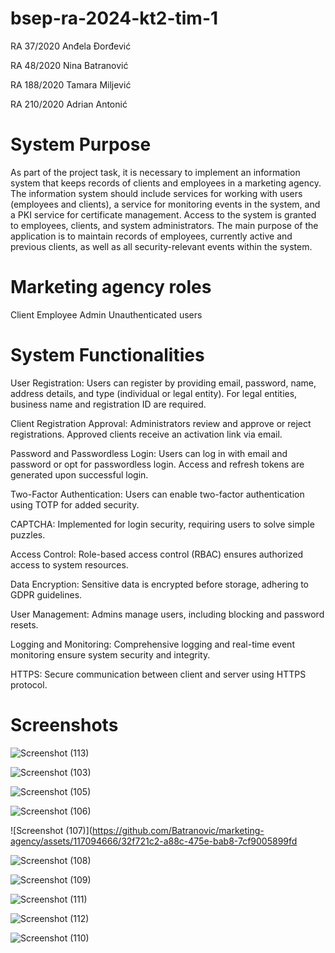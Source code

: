 # bsep-ra-2024-kt2-tim-1

RA 37/2020 Anđela Đorđević

RA 48/2020 Nina Batranović

RA 188/2020 Tamara Miljević

RA 210/2020 Adrian Antonić


# System Purpose

As part of the project task, it is necessary to implement an information system that keeps records of clients and employees in a marketing agency. The information system should include services for working with users (employees and clients), a service for monitoring events in the system, and a PKI service for certificate management. Access to the system is granted to employees, clients, and system administrators. The main purpose of the application is to maintain records of employees, currently active and previous clients, as well as all security-relevant events within the system.

# Marketing agency roles
Client
Employee
Admin
Unauthenticated users

# System Functionalities

User Registration: Users can register by providing email, password, name, address details, and type (individual or legal entity). For legal entities, business name and registration ID are required.

Client Registration Approval: Administrators review and approve or reject registrations. Approved clients receive an activation link via email.

Password and Passwordless Login: Users can log in with email and password or opt for passwordless login. Access and refresh tokens are generated upon successful login.

Two-Factor Authentication: Users can enable two-factor authentication using TOTP for added security.

CAPTCHA: Implemented for login security, requiring users to solve simple puzzles.

Access Control: Role-based access control (RBAC) ensures authorized access to system resources.

Data Encryption: Sensitive data is encrypted before storage, adhering to GDPR guidelines.

User Management: Admins manage users, including blocking and password resets.

Logging and Monitoring: Comprehensive logging and real-time event monitoring ensure system security and integrity.

HTTPS: Secure communication between client and server using HTTPS protocol.

# Screenshots
![Screenshot (113)](https://github.com/Batranovic/marketing-agency/assets/117094666/d8ff99c2-1341-4c84-ba67-9fd2de45b672)

![Screenshot (103)](https://github.com/Batranovic/marketing-agency/assets/117094666/48601714-5d67-4f73-8ec1-425e289e1548)

![Screenshot (105)](https://github.com/Batranovic/marketing-agency/assets/117094666/a6dd1a5b-8623-471d-aa48-eb8e8ea9cf18)

![Screenshot (106)](https://github.com/Batranovic/marketing-agency/assets/117094666/9a01ec79-a140-47ab-a664-ac9e6a4dadce)

![Screenshot (107)](https://github.com/Batranovic/marketing-agency/assets/117094666/32f721c2-a88c-475e-bab8-7cf9005899fd

![Screenshot (108)](https://github.com/Batranovic/marketing-agency/assets/117094666/a3d303d7-06ad-44d2-81f6-7d76f24e3e71)

![Screenshot (109)](https://github.com/Batranovic/marketing-agency/assets/117094666/75760407-9089-4cc2-9958-7783e208d733)

![Screenshot (111)](https://github.com/Batranovic/marketing-agency/assets/117094666/86fdd08f-bd58-456d-8325-6013b6a6d467)

![Screenshot (112)](https://github.com/Batranovic/marketing-agency/assets/117094666/88e2d916-9d61-413f-b110-516eebfd7a79)

![Screenshot (110)](https://github.com/Batranovic/marketing-agency/assets/117094666/50acca82-b01d-45d5-ad71-fc3149323c4b)
